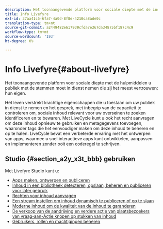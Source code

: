 ```yaml
---
description: Het toonaangevende platform voor sociale diepte met de instrumenten die je nodig hebt om publiek te maken met de stemmen die ze het meest vertrouwen.
title: Info Livefyre
exl-id: 37aa41c5-6fa7-4a0d-8f8e-4210ca8ade0c
translation-type: tm+mt
source-git-commit: a2449482e617939cfda7e367da34875bf187c4c9
workflow-type: tm+mt
source-wordcount: '193'
ht-degree: 0%

---
```


# Info Livefyre{#about-livefyre}

Het toonaangevende platform voor sociale diepte met de hulpmiddelen u publiek met de stemmen moet in dienst nemen die zij het meest vertrouwen: hun eigen.

Het leven verstrekt krachtige eigenschappen die u toestaan om uw publiek in dienst te nemen en het gesprek, met inbegrip van de capaciteit te controleren om, sociale inhoud relevant voor uw overseinen te zoeken identificeren en te bewaren. Met LiveCycle kunt u ook het recht aanvragen om deze inhoud opnieuw te gebruiken en metagegevens toevoegen, waaronder tags die het eenvoudiger maken om deze inhoud te beheren en op te halen. LiveCycle bevat een verbeterde ervaring met het ontwerpen van apps, waarmee u snel interactieve apps kunt ontwikkelen, aanpassen en implementeren zonder ooit een coderegel te schrijven.

## Studio {#section_a2y_x3t_bbb} gebruiken

Met Livefyre Studio kunt u:

* [Apps maken, ontwerpen en publiceren](c-about-apps/c-about-apps.md#c_about_apps)
* [Inhoud in een bibliotheek detecteren, opslaan, beheren en publiceren voor later gebruik](c-library/c-assets/c-assets.md)
* [Rechten voor inhoud aanvragen](c-how-requesting-rights-works/t-send-a-rights-request-to-own-a-digital-asset.md#t_send_a_rights_request_to_own_a_digital_asset)
* [Een stream instellen om inhoud dynamisch te publiceren of op te slaan](c-streams/t-create-a-new-stream.md#t_create_a_new_stream)
* [Moderne inhoud om de kwaliteit van de inhoud te garanderen](c-features-livefyre/c-about-moderation/c-setting-up-moderation.md#c_setting_up_moderation)
* [De verkoop van de aandrijving en verdere actie van plaatsbezoekers van vraag-aan-Actie knopen op stukken van inhoud](c-features-livefyre/c-ugc-commerce.md#c_ugc_commerce)
* [Gebruikers, rollen en machtigingen beheren](c-about-apps/c-about-apps.md#c_about_apps)
